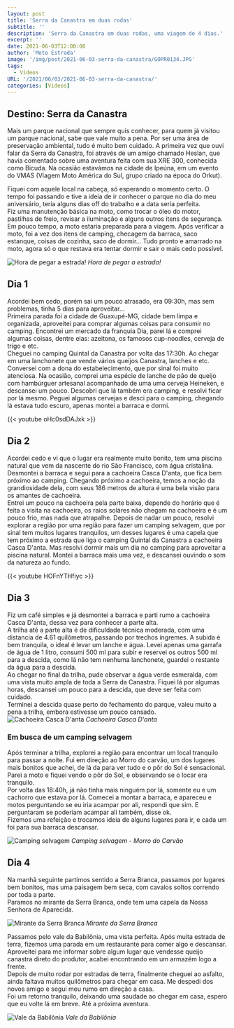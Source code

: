 ```yaml
---
layout: post
title: 'Serra da Canastra em duas rodas'
subtitle: ''
description: 'Serra da Canastra em duas rodas, uma viagem de 4 dias.'
excerpt: ''
date: 2021-06-03T12:00:00
author: 'Moto Estrada'
image: '/img/post/2021-06-03-serra-da-canastra/GOPR0134.JPG'
tags:
  - Videos
URL: '/2021/06/03/2021-06-03-serra-da-canastra/'
categories: [Videos]
---
```


## Destino: Serra da Canastra

Mais um parque nacional que sempre quis conhecer, para quem já visitou um parque nacional, sabe que vale muito a pena. Por ser uma área de preservação ambiental, tudo é muito bem cuidado. A primeira vez que ouvi falar da Serra da Canastra, foi através de um amigo chamado Heslan, que havia comentado sobre uma aventura feita com sua XRE 300, conhecida como Bicuda. Na ocasião estavámos na cidade de Ipeúna, em um evento do VMAS (Viagem Moto América do Sul, grupo criado na época do Orkut). <br>

Fiquei com aquele local na cabeça, só esperando o momento certo. O tempo foi passando e tive a ideia de ir conhecer o parque no dia do meu aniversário, teria alguns dias off do trabalho e a data seria perfeita.<br>
Fiz uma manutenção básica na moto, como trocar o óleo do motor, pastilhas de freio, revisar a iluminação e alguns outros itens de segurança. Em pouco tempo, a moto estaria preparada para a viagem. Após verificar a moto, foi a vez dos itens de camping, checagem da barraca, saco estanque, coisas de cozinha, saco de dormir...
Tudo pronto e amarrado na moto, agora só o que restava era tentar dormir e sair o mais cedo possível.

![Hora de pegar a estrada!](/img/post/2021-06-03-serra-da-canastra/GH010082_1622765543411.JPG) _Hora de pegar a estrada!_

## Dia 1

Acordei bem cedo, porém sai um pouco atrasado, era 09:30h, mas sem problemas, tinha 5 dias para aproveitar... <br>
Primeira parada foi a cidade de Guaxupé-MG, cidade bem limpa e organizada, aproveitei para comprar algumas coisas para consumir no camping. Encontrei um mercado da franquia Dia, parei lá e comprei algumas coisas, dentre elas: azeitona, os famosos cup-noodles, cerveja de trigo e etc.<br>
Cheguei no camping Quintal da Canastra por volta das 17:30h. Ao chegar em uma lanchonete que vende vários queijos Canastra, lanches e etc. Conversei com a dona do estabelecimento, que por sinal foi muito atenciosa. Na ocasião, comprei uma espécie de lanche de pão de queijo com hambúrguer artesanal acompanhado de uma uma cerveja Heineken, e descansei um pouco. Descobri que lá também era camping, e resolvi ficar por lá mesmo. Peguei algumas cervejas e desci para o camping, chegando lá estava tudo escuro, apenas montei a barraca e dormi.

{{< youtube oHc0sdDAJxk >}}

## Dia 2

Acordei cedo e vi que o lugar era realmente muito bonito, tem uma piscina natural que vem da nascente do rio São Francisco, com água cristalina.<br>
Desmontei a barraca e segui para a cachoeira Casca D'anta, que fica bem próximo ao camping. Chegando próximo a cachoeira, temos a noção da grandiosidade dela, com seus 186 metros de altura é uma bela visão para os amantes de cachoeira.<br>
Entrei um pouco na cachoeira pela parte baixa, depende do horário que é feita a visita na cachoeira, os raios soláres não chegam na cachoeira e é um pouco frio, mas nada que atrapalhe. Depois de nadar um pouco, resolvi explorar a região por uma região para fazer um camping selvagem, que por sinal tem muitos lugares tranquilos, um desses lugares é uma capela que tem próximo a estrada que liga o camping Quintal da Canastra a cachoeira Casca D'anta. Mas resolvi dormir mais um dia no camping para aproveitar a piscina natural. Montei a barraca mais uma vez, e descansei ouvindo o som da natureza ao fundo.

{{< youtube HOFnYTHfiyc >}}

## Dia 3

Fiz um café simples e já desmontei a barraca e parti rumo a cachoeira Casca D'anta, dessa vez para conhecer a parte alta.<br>
A trilha até a parte alta é de dificuldade técnica moderada, com uma distancia de 4.61 quilômetros, passando por trechos íngremes. A subida é bem tranquila, o ideal é levar um lanche e água. Levei apenas uma garrafa de água de 1 litro, consumi 500 ml para subir e reservei os outros 500 ml para a descida, como lá não tem nenhuma lanchonete, guardei o restante da água para a descida.<br>
Ao chegar no final da trilha, pude observar a água verde esmeralda, com uma vista muito ampla de toda a Serra da Canastra. Fiquei lá por algumas horas, descansei um pouco para a descida, que deve ser feita com cuidado.<br>
Terminei a descida quase perto do fechamento do parque, valeu muito a pena a trilha, embora estivesse um pouco cansado.<br>
![Cachoeira Casca D'anta](/img/post/2021-06-03-serra-da-canastra/IMG_0003.JPG) _Cachoeira Casca D'anta_

### Em busca de um camping selvagem

Após terminar a trilha, explorei a região para encontrar um local tranquilo para passar a noite. Fui em direção ao Morro do carvão, um dos lugares mais bonitos que achei, de lá da para ver tudo e o pôr do Sol é sensacional.<br>
Parei a moto e fiquei vendo o pôr do Sol, e observando se o locar era tranquilo.<br>
Por volta das 18:40h, já não tinha mais ninguém por lá, somente eu e um cachorro que estava por lá. Comecei a montar a barraca, e apareceu e motos perguntando se eu iria acampar por ali, respondi que sim. E perguntaram se poderiam acampar ali também, disse ok. <br>
Fizemos uma refeição e trocamos ideia de alguns lugares para ir, e cada um foi para sua barraca descansar.

![Camping selvagem](/img/post/2021-06-03-serra-da-canastra/motos.png) _Camping selvagem - Morro do Carvão_

## Dia 4

Na manhã seguinte partimos sentido a Serra Branca, passamos por lugares bem bonitos, mas uma paisagem bem seca, com cavalos soltos correndo por toda a parte.<br>
Paramos no mirante da Serra Branca, onde tem uma capela da Nossa Senhora de Aparecida.

![Mirante da Serra Branca](/img/post/2021-06-03-serra-da-canastra/mirante-serra-branca.png) _Mirante da Serra Branca_

Passamos pelo vale da Babilônia, uma vista perfeita. Após muita estrada de terra, fizemos uma parada em um restaurante para comer algo e descansar. Aproveitei para me informar sobre algum lugar que vendesse queijo canastra direto do produtor, acabei encontrando em um armazém logo a frente.<br>
Depois de muito rodar por estradas de terra, finalmente cheguei ao asfalto, ainda faltava muitos quilômetros para chegar em casa. Me despedi dos novos amigo e segui meu rumo em direção a casa.<br>Foi um retorno tranquilo, deixando uma saudade ao chegar em casa, espero que eu volte lá em breve. Até a próxima aventura.

![Vale da Babilônia](/img/post/2021-06-03-serra-da-canastra/babilonia.png) _Vale da Babilônia_
